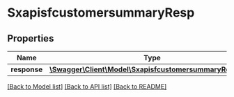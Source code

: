 # SxapisfcustomersummaryResp

## Properties
Name | Type | Description | Notes
------------ | ------------- | ------------- | -------------
**response** | [**\Swagger\Client\Model\SxapisfcustomersummaryResponse**](SxapisfcustomersummaryResponse.md) |  | [optional] 

[[Back to Model list]](../README.md#documentation-for-models) [[Back to API list]](../README.md#documentation-for-api-endpoints) [[Back to README]](../README.md)


